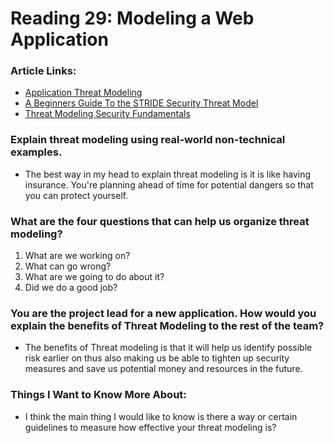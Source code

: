 # Reading 29: Modeling a Web Application

### Article Links: 
- [Application Threat Modeling](https://owasp.org/www-community/Application_Threat_Modeling)
- [A Beginners Guide To the STRIDE Security Threat Model](https://www.ockam.io/learn/blog/introduction_to_STRIDE_security_model)
- [Threat Modeling Security Fundamentals](https://docs.microsoft.com/en-us/learn/paths/tm-threat-modeling-fundamentals/)

### Explain threat modeling using real-world non-technical examples.
- The best way in my head to explain threat modeling is it is like having insurance. You're planning ahead of time for potential dangers so that you can protect yourself. 

### What are the four questions that can help us organize threat modeling?
1. What are we working on?
2. What can go wrong? 
3. What are we going to do about it?
4. Did we do a good job? 

### You are the project lead for a new application. How would you explain the benefits of Threat Modeling to the rest of the team?
- The benefits of Threat modeling is that it will help us identify possible risk earlier on thus also making us be able to tighten up security measures and save us potential money and resources in the future. 

### Things I Want to Know More About: 
- I think the main thing I would like to know is there a way or certain guidelines to measure how effective your threat modeling is?
